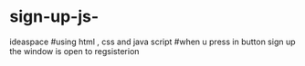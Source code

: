 # sign-up-js-
ideaspace
#using html , css and java script 
#when u press in button sign up the window is open to regsisterion
